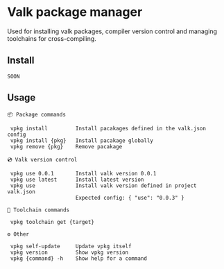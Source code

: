 
# Valk package manager

Used for installing valk packages, compiler version control and managing toolchains for cross-compiling.

## Install

```
SOON
```

## Usage

```
📦 Package commands

 vpkg install         Install pacakages defined in the valk.json config
 vpkg install {pkg}   Install pacakage globally
 vpkg remove {pkg}    Remove pacakage

💿 Valk version control

 vpkg use 0.0.1       Install valk version 0.0.1
 vpkg use latest      Install latest version
 vpkg use             Install valk version defined in project valk.json
                      Expected config: { "use": "0.0.3" }

🔗 Toolchain commands

 vpkg toolchain get {target}

⚙️ Other

 vpkg self-update     Update vpkg itself
 vpkg version         Show vpkg version
 vpkg {command} -h    Show help for a command
 ```

